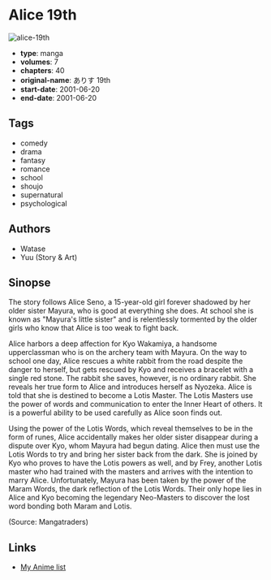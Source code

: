 # Alice 19th

![alice-19th](https://cdn.myanimelist.net/images/manga/2/5392.jpg)

-   **type**: manga
-   **volumes**: 7
-   **chapters**: 40
-   **original-name**: ありす 19th
-   **start-date**: 2001-06-20
-   **end-date**: 2001-06-20

## Tags

-   comedy
-   drama
-   fantasy
-   romance
-   school
-   shoujo
-   supernatural
-   psychological

## Authors

-   Watase
-   Yuu (Story & Art)

## Sinopse

The story follows Alice Seno, a 15-year-old girl forever shadowed by her older sister Mayura, who is good at everything she does. At school she is known as "Mayura's little sister" and is relentlessly tormented by the older girls who know that Alice is too weak to fight back.

Alice harbors a deep affection for Kyo Wakamiya, a handsome upperclassman who is on the archery team with Mayura. On the way to school one day, Alice rescues a white rabbit from the road despite the danger to herself, but gets rescued by Kyo and receives a bracelet with a single red stone. The rabbit she saves, however, is no ordinary rabbit. She reveals her true form to Alice and introduces herself as Nyozeka. Alice is told that she is destined to become a Lotis Master. The Lotis Masters use the power of words and communication to enter the Inner Heart of others. It is a powerful ability to be used carefully as Alice soon finds out.

Using the power of the Lotis Words, which reveal themselves to be in the form of runes, Alice accidentally makes her older sister disappear during a dispute over Kyo, whom Mayura had begun dating. Alice then must use the Lotis Words to try and bring her sister back from the dark. She is joined by Kyo who proves to have the Lotis powers as well, and by Frey, another Lotis master who had trained with the masters and arrives with the intention to marry Alice. Unfortunately, Mayura has been taken by the power of the Maram Words, the dark reflection of the Lotis Words. Their only hope lies in Alice and Kyo becoming the legendary Neo-Masters to discover the lost word bonding both Maram and Lotis.

(Source: Mangatraders)

## Links

-   [My Anime list](https://myanimelist.net/manga/77/Alice_19th)
